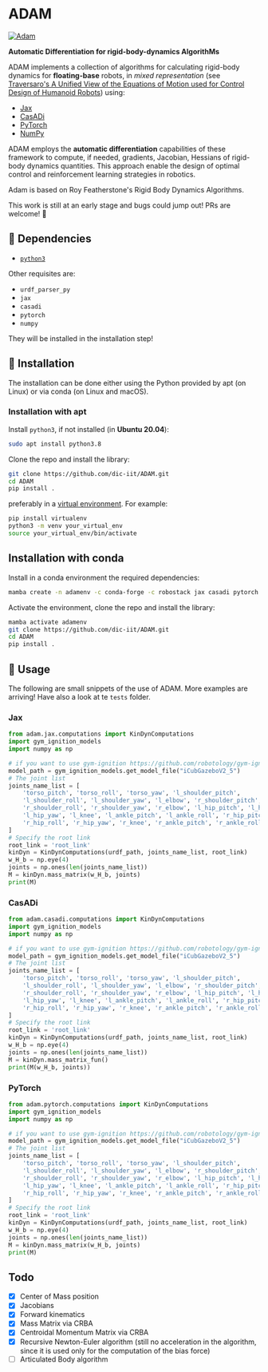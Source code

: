 # ADAM

[![Adam](https://github.com/ami-iit/ADAM/actions/workflows/tests.yml/badge.svg?branch=main)](https://github.com/ami-iit/ADAM/actions/workflows/tests.yml)

**Automatic Differentiation for rigid-body-dynamics AlgorithMs**

ADAM implements a collection of algorithms for calculating rigid-body dynamics for **floating-base** robots, in _mixed representation_ (see [Traversaro's A Unified View of the Equations of Motion used for Control Design of Humanoid Robots](https://www.researchgate.net/publication/312200239_A_Unified_View_of_the_Equations_of_Motion_used_for_Control_Design_of_Humanoid_Robots)) using:

- [Jax](https://github.com/google/jax)
- [CasADi](https://web.casadi.org/)
- [PyTorch](https://github.com/pytorch/pytorch)
- [NumPy](https://numpy.org/)

ADAM employs the **automatic differentiation** capabilities of these framework to compute, if needed, gradients, Jacobian, Hessians of rigid-body dynamics quantities. This approach enable the design of optimal control and reinforcement learning strategies in robotics.

Adam is based on Roy Featherstone's Rigid Body Dynamics Algorithms.

This work is still at an early stage and bugs could jump out!
PRs are welcome! :rocket:

## :hammer: Dependencies

- [`python3`](https://wiki.python.org/moin/BeginnersGuide)

Other requisites are:

- `urdf_parser_py`
- `jax`
- `casadi`
- `pytorch`
- `numpy`

They will be installed in the installation step!

## :floppy_disk: Installation

The installation can be done either using the Python provided by apt (on Linux) or via conda (on Linux and macOS).

### Installation with apt

Install `python3`, if not installed (in **Ubuntu 20.04**):

```bash
sudo apt install python3.8
```

Clone the repo and install the library:

```bash
git clone https://github.com/dic-iit/ADAM.git
cd ADAM
pip install .
```

preferably in a [virtual environment](https://docs.python.org/3/library/venv.html#venv-def). For example:

```bash
pip install virtualenv
python3 -m venv your_virtual_env
source your_virtual_env/bin/activate
```

## Installation with conda

Install in a conda environment the required dependencies:

```bash
mamba create -n adamenv -c conda-forge -c robostack jax casadi pytorch numpy lxml prettytable matplotlib ros-noetic-urdfdom-py
```

Activate the environment, clone the repo and install the library:

```bash
mamba activate adamenv
git clone https://github.com/dic-iit/ADAM.git
cd ADAM
pip install .
```


## :rocket: Usage

The following are small snippets of the use of ADAM. More examples are arriving!
Have also a look at te `tests` folder.

### Jax

```python
from adam.jax.computations import KinDynComputations
import gym_ignition_models
import numpy as np

# if you want to use gym-ignition https://github.com/robotology/gym-ignition to retrieve the urdf
model_path = gym_ignition_models.get_model_file("iCubGazeboV2_5")
# The joint list
joints_name_list = [
    'torso_pitch', 'torso_roll', 'torso_yaw', 'l_shoulder_pitch',
    'l_shoulder_roll', 'l_shoulder_yaw', 'l_elbow', 'r_shoulder_pitch',
    'r_shoulder_roll', 'r_shoulder_yaw', 'r_elbow', 'l_hip_pitch', 'l_hip_roll',
    'l_hip_yaw', 'l_knee', 'l_ankle_pitch', 'l_ankle_roll', 'r_hip_pitch',
    'r_hip_roll', 'r_hip_yaw', 'r_knee', 'r_ankle_pitch', 'r_ankle_roll'
]
# Specify the root link
root_link = 'root_link'
kinDyn = KinDynComputations(urdf_path, joints_name_list, root_link)
w_H_b = np.eye(4)
joints = np.ones(len(joints_name_list))
M = kinDyn.mass_matrix(w_H_b, joints)
print(M)
```

### CasADi

```python
from adam.casadi.computations import KinDynComputations
import gym_ignition_models
import numpy as np

# if you want to use gym-ignition https://github.com/robotology/gym-ignition to retrieve the urdf
model_path = gym_ignition_models.get_model_file("iCubGazeboV2_5")
# The joint list
joints_name_list = [
    'torso_pitch', 'torso_roll', 'torso_yaw', 'l_shoulder_pitch',
    'l_shoulder_roll', 'l_shoulder_yaw', 'l_elbow', 'r_shoulder_pitch',
    'r_shoulder_roll', 'r_shoulder_yaw', 'r_elbow', 'l_hip_pitch', 'l_hip_roll',
    'l_hip_yaw', 'l_knee', 'l_ankle_pitch', 'l_ankle_roll', 'r_hip_pitch',
    'r_hip_roll', 'r_hip_yaw', 'r_knee', 'r_ankle_pitch', 'r_ankle_roll'
]
# Specify the root link
root_link = 'root_link'
kinDyn = KinDynComputations(urdf_path, joints_name_list, root_link)
w_H_b = np.eye(4)
joints = np.ones(len(joints_name_list))
M = kinDyn.mass_matrix_fun()
print(M(w_H_b, joints))
```

### PyTorch

```python
from adam.pytorch.computations import KinDynComputations
import gym_ignition_models
import numpy as np

# if you want to use gym-ignition https://github.com/robotology/gym-ignition to retrieve the urdf
model_path = gym_ignition_models.get_model_file("iCubGazeboV2_5")
# The joint list
joints_name_list = [
    'torso_pitch', 'torso_roll', 'torso_yaw', 'l_shoulder_pitch',
    'l_shoulder_roll', 'l_shoulder_yaw', 'l_elbow', 'r_shoulder_pitch',
    'r_shoulder_roll', 'r_shoulder_yaw', 'r_elbow', 'l_hip_pitch', 'l_hip_roll',
    'l_hip_yaw', 'l_knee', 'l_ankle_pitch', 'l_ankle_roll', 'r_hip_pitch',
    'r_hip_roll', 'r_hip_yaw', 'r_knee', 'r_ankle_pitch', 'r_ankle_roll'
]
# Specify the root link
root_link = 'root_link'
kinDyn = KinDynComputations(urdf_path, joints_name_list, root_link)
w_H_b = np.eye(4)
joints = np.ones(len(joints_name_list))
M = kinDyn.mass_matrix(w_H_b, joints)
print(M)
```

## Todo

- [x] Center of Mass position
- [x] Jacobians
- [x] Forward kinematics
- [x] Mass Matrix via CRBA
- [x] Centroidal Momentum Matrix via CRBA
- [x] Recursive Newton-Euler algorithm (still no acceleration in the algorithm, since it is used only for the computation of the bias force)
- [ ] Articulated Body algorithm
